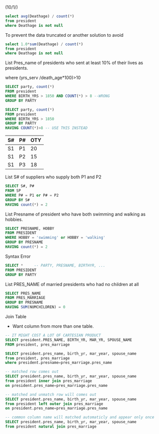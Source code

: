 (10/1/)
```sql
select avg(Deathage) / count(*)
from president
where Deathage is not null
```
To prevent the data truncated or another solution to avoid
```sql
select 1.0*sum(Deathage) / count(*)
from president
where Deathage is not null
```

List Pres_name of presidents who sent at least 10% of their lives as presidents.


where (yrs_serv /death_age\*100)>10

```sql
SELECT party, count(*)
FROM president
WHERE BIRTH_YRS > 1850 AND COUNT(*) > 8 --WRONG
GROUP BY PARTY
```

```sql
SELECT party, count(*)
FROM president
WHERE BIRTH_YRS > 1850
GROUP BY PARTY
HAVING COUNT(*)>8 -- USE THIS INSTEAD
```


| S#  | P#  | OTY |
| --- | --- | --- |
| S1  | P1  | 20  |
| S1  | P2  | 15  |
| S1  | P3  | 18  |

List S# of suppliers who supply both P1 and P2
```sql
SELECT S#, P#
FROM SP
WHERE P# = P1 or P# = P2
GROUP BY S#
HAVING count(*) = 2
```
List Presname of president who have both swimming and walking as hobbies.
```sql
SELECT PRESNAME, HOBBY
FROM PRESIDENT
WHERE HOBBY = 'swimming' or HOBBY = 'walking'
GROUP BY PRESNAME
HAVING count(*) = 2
```

Syntax Error
```sql
SELECT *     -- PARTY, PRESNAME, BIRTHYR, ...
FROM PRESIDENT
GROUP BY PARTY
```

List PRES_NAME of married presidents who had no children at all
```sql
SELECT PRES_NAME
FROM PRES_MARRIAGE
GROUP BY PRESNAME
HAVING SUM(NUMCHILDREN) = 0
```

Join Table
- Want column from more than one table.
```sql
-- IT MIGHT COST A LOT OF CARTESIAN PRODUCT
SELECT president.PRES_NAME, BIRTH_YR, MAR_YR, SPOUSE_NAME
FROM president, pres_marriage

SELECT president.pres_name, birth_yr, mar_year, spouse_name
from president, pres_marriage
where president.presname=pres_marriage.pres_name

-- matched row comes out
SELECT president.pres_name, birth_yr, mar_year, spouse_name
from president inner join pres_marriage
on president.pres_name=pres_marriage.pres_name

-- matched and unmatch row will comes out
SELECT president.pres_name, birth_yr, mar_year, spouse_name
from president left outer join pres_marriage
on president.pres_name=pres_marriage.pres_name

-- common column name will matched automaticly and appear only once
SELECT president.pres_name, birth_yr, mar_year, spouse_name
from president natural join pres_marriage
```